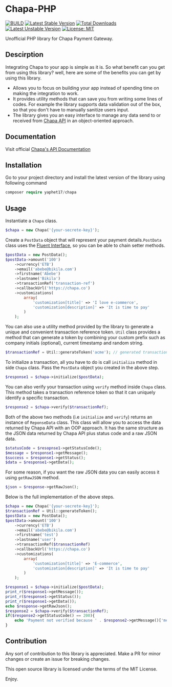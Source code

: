 # Chapa-PHP

[![BUILD](https://github.com/yaphet17/chapa-php/actions/workflows/php.yml/badge.svg)](https://github.com/yaphet17/chapa-php/actions/workflows/php.yml/)
[![Latest Stable Version](http://poser.pugx.org/yaphet17/chapa/v)](https://packagist.org/packages/yaphet17/chapa) [![Total Downloads](http://poser.pugx.org/yaphet17/chapa/downloads)](https://packagist.org/packages/yaphet17/chapa) [![Latest Unstable Version](http://poser.pugx.org/yaphet17/chapa/v/unstable)](https://packagist.org/packages/yaphet17/chapa) [![License: MIT](https://img.shields.io/badge/License-MIT-yellow.svg)](https://opensource.org/licenses/MIT)

Unofficial PHP library for Chapa Payment Gateway.

## Descirption
Integrating Chapa to your app is simple as it is. So what benefit can you get from using this library? well, here are some of the benefits you can get by using 
this library.
   - Allows you to focus on building your app instead of spending time on making the integration to work.
   - It provides utility methods that can save you from writing some lines of codes. For example the library supports data validation out of the box, 
     so that you don't have to manually sanitize users input.
   - The library gives you an easy interface to manage any data send to or received from [Chapa API](https://developer.chapa.co/) in an object-oriented 
     approach. 
   
## Documentation
Visit official [Chapa's API Documentation](https://developer.chapa.co/docs)

## Installation
Go to your project directory and install the latest version of the library using following command
 ```php
 composer require yaphet17/chapa
```

## Usage

Instantiate a `Chapa` class.
```php
$chapa = new Chapa('{your-secrete-key}');
```
Create a `PostData` object that will represent your payment details.`PostData` class uses the [Fluent Interface,](https://martinfowler.com/bliki/FluentInterface.html) 
so you can be able to chain setter methods.
```php
$postData = new PostData();
$postData->amount('100')
    ->currency('ETB')
    ->email('abebe@bikila.com')
    ->firstname('Abebe')
    ->lastname('Bikila')
    ->transactionRef('transaction-ref')
    ->callbackUrl('https://chapa.co')
    ->customizations(
        array(
            'customization[title]' => 'I love e-commerce',
            'customization[description]' => 'It is time to pay'
        ) 
    );
```
You can also use a utility method provided by the library to generate a unique and convenient transaction reference token. `Util` class provides a method
that can generate a token by combining your custom prefix such as company initials (optional), current timestamp and random string.
```php
$transactionRef = Util::generateToken('acme'); // generated transaction reference will start with the prefix aceme
```
To initialize a transaction, all you have to do is call `initializa` method in side `Chapa` class. Pass the `PostData` object you created in the above step.
```php
$response1 = $chapa->initialize($postData);
```
You can also verify your transaction using `verify` method inside `Chapa` class. This method takes a transaction reference token so that it can uniquely
identify a specific transaction.
```php
$response2 = $chapa->verify($transactionRef);
```
Both of the above two methods (i.e `initialize` and `verify`) returns an instance of `ReponseData` class. This class will allow you to access the data 
returned by Chapa API with an OOP approach. It has the same structure as the JSON data returned by Chapa API plus status code and a raw JSON data.
```php
$statusCode = $resopnse1->getStatusCode();
$message = $response1->getMessage();
$success = $response1->getStatus();
$data = $response1->getData();
```
For some reason, if you want the raw JSON data you can easily access it using `getRawJSON` method.
```php
$json = $response->getRawJson();
````
Below is the full implementation of the above steps.
```php
$chapa = new Chapa('{your-secrete-key}');
$transactionRef = Util::generateToken();
$postData = new PostData();
$postData->amount('100')
    ->currency('ETB')
    ->email('abebe@bikila.com')
    ->firstname('test')
    ->lastname('user')
    ->transactionRef($transactionRef)
    ->callbackUrl('https://chapa.co')
    ->customizations(
        array(
            'customization[title]' => 'E-commerce',
            'customization[description]' => 'It is time to pay'
        )
    );

$response1 = $chapa->initialize($postData);
print_r($response1->getMessage());
print_r($response1->getStatus());
print_r($response1->getData());
echo $response->getRawJson();
$response2 = $chapa->verify($transactionRef);
if($response2->getStatusCode() == 200){
    echo 'Payment not verified because ' . $response2->getMessage()['message'];
}
```
## Contribution

Any sort of contribution to this library is appreciated. Make a PR for minor changes or create an issue for breaking changes.




This open source library is licensed under the terms of the MIT License.

Enjoy.
